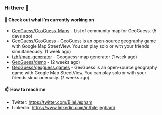 ### Hi there 👋

#### 👷 Check out what I'm currently working on

- [GeoGuess/GeoGuess-Maps](https://github.com/GeoGuess/GeoGuess-Maps) - List of community map for GeoGuess. (5 days ago)
- [GeoGuess/GeoGuess](https://github.com/GeoGuess/GeoGuess) - GeoGuess is an open-source geography game with Google Map StreetView. You can play solo or with your friends simultaneously. (1 week ago)
- [tzhf/map-generator](https://github.com/tzhf/map-generator) - Geoguessr map generator (1 week ago)
- [GeoGuess/demo](https://github.com/GeoGuess/demo) -  (2 weeks ago)
- [GeoGuess/geoguess.games](https://github.com/GeoGuess/geoguess.games) - GeoGuess is an open-source geography game with Google Map StreetView. You can play solo or with your friends simultaneously. (2 weeks ago)


#### 📫 How to reach me

- Twitter: https://twitter.com/BilelJegham
- Linkedin: https://www.linkedin.com/in/bileljegham/
